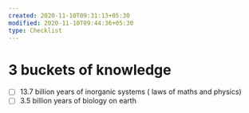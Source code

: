 ```yaml
---
created: 2020-11-10T09:31:13+05:30
modified: 2020-11-10T09:44:36+05:30
type: Checklist
---
```


# 3 buckets of knowledge

- [ ] 13.7 billion years of inorganic systems ( laws of maths and physics)
- [ ] 3.5 billion years of biology on earth